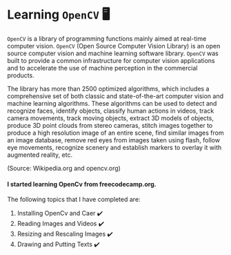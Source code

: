 # Learning `OpenCV` :desktop_computer:
`OpenCV` is a library of programming functions mainly aimed at real-time computer vision. `OpenCV` (Open Source Computer Vision Library) is an open source computer vision and machine learning software library. `OpenCV` was built to provide a common infrastructure for computer vision applications and to accelerate the use of machine perception in the commercial products.</br>

The library has more than 2500 optimized algorithms, which includes a comprehensive set of both classic and state-of-the-art computer vision and machine learning algorithms. These algorithms can be used to detect and recognize faces, identify objects, classify human actions in videos, track camera movements, track moving objects, extract 3D models of objects, produce 3D point clouds from stereo cameras, stitch images together to produce a high resolution image of an entire scene, find similar images from an image database, remove red eyes from images taken using flash, follow eye movements, recognize scenery and establish markers to overlay it with augmented reality, etc.</br>


(Source: Wikipedia.org and opencv.org)</br>

#### I started learning OpenCv from freecodecamp.org.</br>
The following topics that I have completed are:</br>
1. Installing OpenCv and Caer :heavy_check_mark:
2. Reading Images and Videos :heavy_check_mark:
3. Resizing and Rescaling Images :heavy_check_mark:
4. Drawing and Putting Texts :heavy_check_mark:



